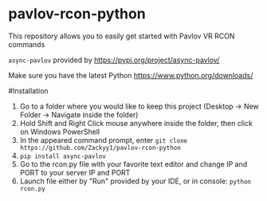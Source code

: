 # pavlov-rcon-python
This repository allows you to easily get started with Pavlov VR RCON commands

`async-pavlov` provided by https://pypi.org/project/async-pavlov/

Make sure you have the latest Python
https://www.python.org/downloads/

#Installation

1) Go to a folder where you would like to keep this project (Desktop -> New Folder -> Navigate inside the folder)
2) Hold Shift and Right Click mouse anywhere inside the folder, then click on Windows PowerShell
3) In the appeared command prompt, enter `git clone https://github.com/Zackyy1/pavlov-rcon-python`
4) `pip install async-pavlov`
5) Go to the rcon.py file with your favorite text editor and change IP and PORT to your server IP and PORT
6) Launch file either by "Run" provided by your IDE, or in console: `python rcon.py`
